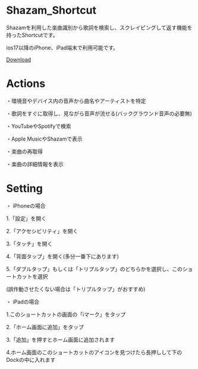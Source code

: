 # Shazam_Shortcut
Shazamを利用した楽曲識別から歌詞を検索し、スクレイピングして返す機能を持ったShortcutです。

ios17以降のiPhone、iPad端末で利用可能です。

[Download](https://github.com/v1x4y/Shazam_Shortcut/releases/latest)

# Actions
・環境音やデバイス内の音声から曲名やアーティストを特定

・歌詞をすぐに取得し、見ながら音声が流せる(バックグラウンド音声の必要無)

・YouTubeやSpotifyで検索

・Apple MusicやShazamで表示

・楽曲の再取得

・楽曲の詳細情報を表示

# Setting
・ iPhoneの場合

1.「設定」を開く

2.「アクセシビリティ」を開く

3.「タッチ」を開く

4.「背面タップ」を開く(多分一番下にあります)

5.「ダブルタップ」もしくは「トリプルタップ」のどちらかを選択し、このショートカットを選択

(誤作動させたくない場合は「トリプルタップ」がおすすめ)


・ iPadの場合

1.このショートカットの画面の「ℹ️マーク」をタップ

2.「ホーム画面に追加」をタップ

3.「追加」を押すとホーム画面に追加されます

4.ホーム画面のこのショートカットのアイコンを見つけたら長押しして下のDockの中に入れます
